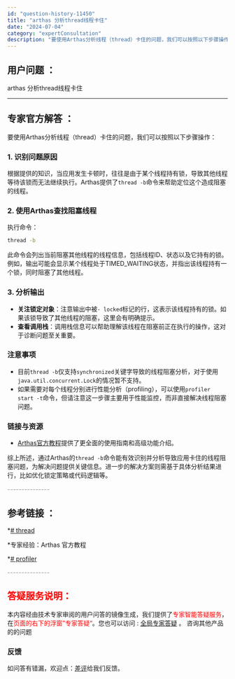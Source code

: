 ```yaml
---
id: "question-history-11450"
title: "arthas 分析thread线程卡住"
date: "2024-07-04"
category: "expertConsultation"
description: "要使用Arthas分析线程（thread）卡住的问题，我们可以按照以下步骤操作：### 1. 识别问题原因根据提供的知识，当应用发生卡顿时，往往是由于某个线程持有锁，导致其他线程等待该锁而无法继续执行。Arthas提供了`thread -b`命令来帮助定位这个造成阻塞的线程。### 2. 使用Art"
---
```


## 用户问题 ： 
 arthas 分析thread线程卡住  

---------------
## 专家官方解答 ：

要使用Arthas分析线程（thread）卡住的问题，我们可以按照以下步骤操作：

### 1. 识别问题原因
根据提供的知识，当应用发生卡顿时，往往是由于某个线程持有锁，导致其他线程等待该锁而无法继续执行。Arthas提供了`thread -b`命令来帮助定位这个造成阻塞的线程。

### 2. 使用Arthas查找阻塞线程
执行命令：
```bash
thread -b
```
此命令会列出当前阻塞其他线程的线程信息，包括线程ID、状态以及它持有的锁。例如，输出可能会显示某个线程处于TIMED_WAITING状态，并指出该线程持有一个锁，同时阻塞了其他线程。

### 3. 分析输出
- **关注锁定对象**：注意输出中被`- locked`标记的行，这表示该线程持有的锁。如果该锁导致了其他线程的阻塞，这里会有明确提示。
- **查看调用栈**：调用栈信息可以帮助理解该线程在阻塞前正在执行的操作，这对于诊断问题至关重要。

### 注意事项
- 目前`thread -b`仅支持`synchronized`关键字导致的线程阻塞分析，对于使用`java.util.concurrent.Lock`的情况暂不支持。
- 如果需要对每个线程分别进行性能分析（profiling），可以使用`profiler start -t`命令，但请注意这一步骤主要用于性能监控，而非直接解决线程阻塞问题。

### 链接与资源
- [Arthas官方教程](https://arthas.aliyun.com/doc/arthas-tutorials.html?language=cn)提供了更全面的使用指南和高级功能介绍。

综上所述，通过Arthas的`thread -b`命令能有效识别并分析导致应用卡住的线程阻塞问题，为解决问题提供关键信息。进一步的解决方案则需基于具体分析结果进行，比如优化锁定策略或代码逻辑等。


<font color="#949494">---------------</font> 


## 参考链接 ：

*[# thread](https://github.com/alibaba/arthas/tree/master/site/docs/doc/thread.md)
 
 *专家经验：Arthas 官方教程 
 
 *[# profiler](https://github.com/alibaba/arthas/tree/master/site/docs/doc/profiler.md)


 <font color="#949494">---------------</font> 
 


## <font color="#FF0000">答疑服务说明：</font> 

本内容经由技术专家审阅的用户问答的镜像生成，我们提供了<font color="#FF0000">专家智能答疑服务</font>，在<font color="#FF0000">页面的右下的浮窗”专家答疑“</font>。您也可以访问 : [全局专家答疑](https://answer.opensource.alibaba.com/docs/intro) 。 咨询其他产品的的问题

### 反馈
如问答有错漏，欢迎点：[差评](https://ai.nacos.io/user/feedbackByEnhancerGradePOJOID?enhancerGradePOJOId=16044)给我们反馈。
